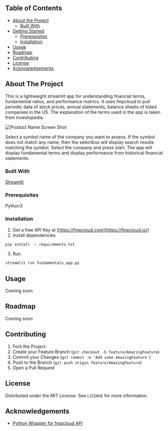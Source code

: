 
<!-- TABLE OF CONTENTS -->
## Table of Contents

* [About the Project](#about-the-project)
  * [Built With](#built-with)
* [Getting Started](#getting-started)
  * [Prerequisites](#prerequisites)
  * [Installation](#installation)
* [Usage](#usage)
* [Roadmap](#roadmap)
* [Contributing](#contributing)
* [License](#license)
* [Acknowledgements](#acknowledgements)


<!-- ABOUT THE PROJECT -->
## About The Project
This is a lightweight streamlit app for understanding financial terms, fundamental ratios, and performance metrics. It uses fmpcloud to pull periodic data of stock prices, annual statements, balance sheets of listed companies in the US. The explanation of the terms used in the app is taken from Investopedia.

![Product Name Screen Shot][product-screenshot]

Select a symbol name of the company you want to assess. If the symbol does not match any name, then the selectbox will display search results matching the symbol. Select the company and press start. The app will display fundamental terms and display performance from historical financial statements.

### Built With
[Streamlit](https://streamlit.io/)

<!-- GETTING STARTED -->

### Prerequisites
Python3

### Installation
1. Get a free API Key at [https://fmpcloud.com](https://fmpcloud.io/)
2. Install dependencies
```sh
pip install -r requirements.txt
```
3. Run
```sh
streamlit run fundamentals_app.py
```

<!-- USAGE EXAMPLES -->
## Usage
Coming soon

<!-- ROADMAP -->
## Roadmap
Coming soon

<!-- CONTRIBUTING -->
## Contributing
1. Fork the Project
2. Create your Feature Branch (`git checkout -b feature/AmazingFeature`)
3. Commit your Changes (`git commit -m 'Add some AmazingFeature'`)
4. Push to the Branch (`git push origin feature/AmazingFeature`)
5. Open a Pull Request


<!-- LICENSE -->
## License
Distributed under the MIT License. See `LICENSE` for more information.

<!-- ACKNOWLEDGEMENTS -->
## Acknowledgements
* [Python Wrapper for fmpcloud API](https://github.com/razorhash/pyfmpcloud)


<!-- MARKDOWN LINKS & IMAGES -->
[product-screenshot]: streamlit-fundamentals_app-2021-05-11-10-05-53.gif
